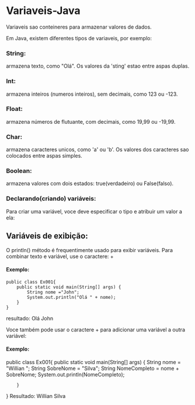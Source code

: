 # Variaveis-Java
  Variaveis sao conteineres para armazenar valores de dados.

 Em Java, existem diferentes tipos de variaveis, por exemplo:

 ### String:
 armazena texto, como "Olá". Os valores da 'sting' estao entre aspas duplas.
 ### Int:
 armazena inteiros (numeros inteiros), sem decimais, como 123 ou -123.

 ### Float:
 armazena números de flutuante, com decimais, como 19,99 ou -19,99.

 ### Char:
 armazena caracteres unicos, como 'a' ou 'b'. Os valores dos caracteres sao colocados entre aspas simples.

 ### Boolean:
 armazena valores com dois estados: true(verdadeiro) ou False(falso).

 ### Declarando(criando) variáveis:
 Para criar uma variável, voce deve especificar o tipo e atribuir um valor a ela:

## Variáveis de exibição:
O println() método é frequentimente usado para exibir variáveis.
Para combinar texto e variável, use o caractere: +

#### Exemplo:

    public class Ex001{
        public static void main(String[] args) {
            String nome ="John";
            System.out.println("Olá " + nome);
        }
    }
resultado: Olá John


Voce também pode usar o caractere + para adicionar uma variável a outra variável:

#### Exemplo:

  public class Ex001{
        public static void main(String[] args) {
            String nome = "Willian ";
            String SobreNome = "Silva";
            String NomeCompleto = nome + SobreNome;
            System.out.println(NomeCompleto);

        }
  }
Resultado: Willian Silva

